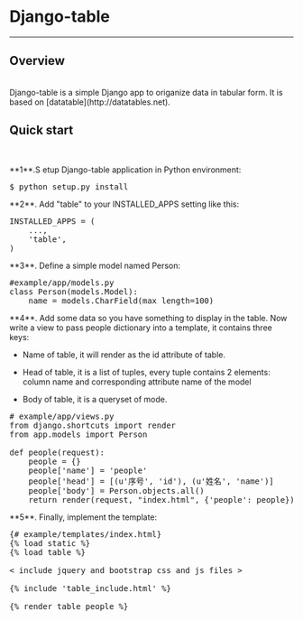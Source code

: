 # Django-table

_____________________________________________________________________

## Overview
<br>
Django-table is a simple Django app to origanize data in tabular form.
It is based on [datatable](http://datatables.net).

## Quick start
<br>

<p>**1**.S etup Django-table application in Python environment:</p>

<pre>$ python setup.py install</pre>

<p>**2**. Add "table" to your INSTALLED_APPS setting like this:</p>

<pre>INSTALLED_APPS = (
    ...,
    'table',
)</pre>

<p>**3**. Define a simple model named Person:</p>

<pre>#example/app/models.py
class Person(models.Model):
    name = models.CharField(max_length=100)</pre>

<p>**4**. Add some data so you have something to display in the table. Now write a view to pass people dictionary into a template, it contains three keys:</p>

- Name of table, it will render as the id attribute of table.<br>

- Head of table, it is a list of tuples, every tuple contains 2 elements: column name and corresponding attribute name of the model<br>

- Body of table, it is a queryset of mode.<br>

<pre># example/app/views.py
from django.shortcuts import render
from app.models import Person

def people(request):
    people = {}
    people['name'] = 'people'
    people['head'] = [(u'序号', 'id'), (u'姓名', 'name')]
    people['body'] = Person.objects.all()
    return render(request, "index.html", {'people': people})</pre>

<p>**5**. Finally, implement the template:</p>

<pre>{# example/templates/index.html}
{% load static %}
{% load table %}

< include jquery and bootstrap css and js files >

{% include 'table_include.html' %}

{% render_table people %}</pre>
